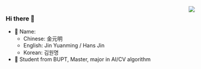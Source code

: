 <img align="right" src="https://github-readme-stats.vercel.app/api?username=HansJinJym&show_icons=true&icon_color=CE1D2D&text_color=718096&bg_color=ffffff&hide_title=true" />

### Hi there 👋

- 🔭 Name: 
    - Chinese: 金元明 
    - English: Jin Yuanming / Hans Jin
    - Korean: 김원명
- 🌱 Student from BUPT, Master, major in AI/CV algorithm

<!--
**HansJinJym/HansJinJym** is a ✨ _special_ ✨ repository because its `README.md` (this file) appears on your GitHub profile.

Here are some ideas to get you started:

- 🔭 I’m currently working on ...
- 🌱 I’m currently learning ...
- 👯 I’m looking to collaborate on ...
- 🤔 I’m looking for help with ...
- 💬 Ask me about ...
- 📫 How to reach me: ...
- 😄 Pronouns: ...
- ⚡ Fun fact: ...
-->
